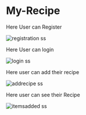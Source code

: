 # My-Recipe

Here User can Register


![registration ss](https://github.com/sameer2002ms/My-Recipe/assets/76088993/feedc2c6-0f31-47be-89c4-ae270b97128e)

Here User can login

![login ss](https://github.com/sameer2002ms/My-Recipe/assets/76088993/cd3cebad-075b-41b6-84a6-4715c6d41ce5)

Here user can add their recipe

![addrecipe ss](https://github.com/sameer2002ms/My-Recipe/assets/76088993/75e51859-340e-4e22-94c8-8f5bb3d023f0)

Here user can see their Recipe

![itemsadded ss](https://github.com/sameer2002ms/My-Recipe/assets/76088993/1b543eb4-a2ab-4aa6-8285-3fb936eeda54)




